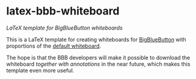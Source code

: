 # latex-bbb-whiteboard
*LaTeX template for BigBlueButton whiteboards*

This is a LaTeX template for creating whiteboards for [BigBlueButton](https://bigbluebutton.org/) with proportions of the [default whiteboard](https://github.com/bigbluebutton/bigbluebutton/tree/develop/bigbluebutton-config/web/default.pdf).

The hope is that the BBB developers will make it possible to download the whiteboard *together with annotations* in the near future, which makes this template even more useful.
